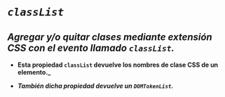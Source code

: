 # **_```classList```_**

## **_Agregar y/o quitar clases mediante extensión CSS con el evento llamado ```classList```._**

- **Esta propiedad ```classList``` devuelve los nombres de clase CSS de un elemento._**

- **_También dicha propiedad devuelve un  ```DOMTokenList```._**
